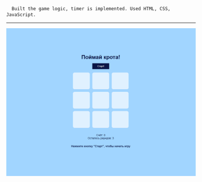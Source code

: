       Built the game logic, timer is implemented. Used HTML, CSS, JavaScript.

---

![HamsterGame](https://github.com/ElizZotova/Fronted/blob/main/HamsterApp/Hamster.PNG)
